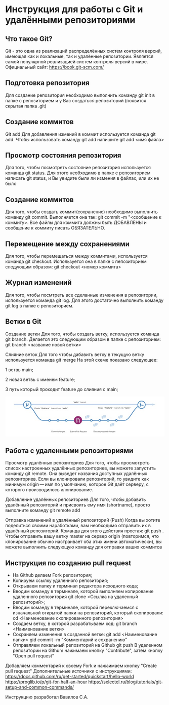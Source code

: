 # Инструкция для работы с Git и удалёнными репозиториями

## Что такое Git?

Git - это одна из реализаций распределённых систем контроля версий, имеющая как и локальные, так и удалённые репозитории. Является самой популярной реализацией систем контроля версий в мире.
Официальный сайт:
https://book.git-scm.com/

## Подготовка репозитория
Для создание репозитория необходимо выполнить команду git init в папке с репозиторием и у Вас создаться репозиторий (появится скрытая папка .git)

## Создание коммитов
Git add
Для добавления измений в коммит используется команда git add. Чтобы использовать команду git add напишите git add <имя файла>

## Просмотр состояния репозитория
Для того, чтобы посмотреть состояние репозитория используется команда git status. Для этого необходимо в папке с репозиторием написать git status, и Вы увидите были ли измения в файлах, или их не было

## Создание коммитов
Для того, чтобы создать коммит(сохранение) необходимо выполнить команду git commit. Выполняется она так: git commit -m "<сообщение к коммиту>. Все файлы для коммита должны быть ДОБАВЛЕНЫ и сообщение к коммиту писать ОБЯЗАТЕЛЬНО.

## Перемещение между сохранениями
Для того, чтобы перемещаться между коммитами, используется команда git checkout. Используется она в папке с пепозиторием следующим образом: git checkout <номер коммита>

## Журнал изменений
Для того, чтобы посмтреть все сделанные изменения в репозитории, используется команда git log. Для этого достаточно выполнить команду git log в папке с репозиторием.

## Ветки в Git
Создание ветки
Для того, чтобы создать ветку, используется команда git branch. Делается это следующим образом в папке с репозиторием: git branch <название новой ветки>

Слияние веток
Для того чтобы дабавить ветку в текущую ветку используется команда git merge
На этой схеме показано следующее:

1 ветвь main;

2 новая ветвь с именем feature;

3 путь который проходит feature до слияния с main;

![схема слияния веток](branch.jpg)

## Работа с удаленными репозиториями

Просмотр удалённых репозиториев
Для того, чтобы просмотреть список настроенных удалённых репозиториев, вы можете запустить команду git remote. Она выведет названия доступных удалённых репозиториев. Если вы клонировали репозиторий, то увидите как минимум origin — имя по умолчанию, которое Git даёт серверу, с которого производилось клонирование.

Добавление удалённых репозиториев
Для того, чтобы добавить удалённый репозиторий и присвоить ему имя (shortname), просто выполните команду git remote add <shortname> <url>

Отправка изменений в удалённый репозиторий (Push)
Когда вы хотите поделиться своими наработками, вам необходимо отправить их в удалённый репозиторий. Команда для этого действия простая: git push <remote-name> <branch-name>. Чтобы отправить вашу ветку master на сервер origin (повторимся, что клонирование обычно настраивает оба этих имени автоматически), вы можете выполнить следующую команду для отправки ваших коммитов

## Инструкция по созданию pull request
* На Github делаем Fork репозитория;
* Копируем ссылку удаленного репозитория;
* Открываем папку и терминал редактора исходного кода;
* Вводим команду в терминале, которой выполняем копирование удаленного репозитория git clone <Ссылка на удаленный репозиторий>;
* Вводим команду в терминале, которой переключаемся с изначальной открытой папки на репозиторий, который скопировали:
 cd <Наименование скопированного репозитория>
* Создаем ветку, в которой разрабатываем код:
git branch <Наименование ветки>
* Сохраняем изменения в созданной ветке:
git add <Наименование папки>
gid commit -m "Комментарий к сохранению"
* Отправляем локальный репозиторий на Github
git push
В удаленном репозитории на Githum нажимаем кнопку "Contribute", затем кнопку "Open pull request"

Добавляем комментарий к своему Fork и нажаимаем кнопку "Create pull request"
Дополнительные источники с инструкциями:
https://docs.github.com/ru/get-started/quickstart/hello-world
https://proglib.io/p/git-for-half-an-hour
https://selectel.ru/blog/tutorials/git-setup-and-common-commands/



Инструкцию разработал 
Вавилов С.А. 
